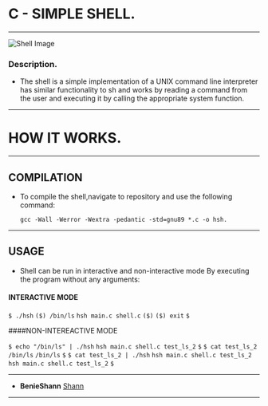 # C - SIMPLE SHELL.
--- 

![Shell Image](https://s3.amazonaws.com/intranet-projects-files/holbertonschool-low_level_programming/235/shell.jpeg)


### Description.

*  The shell is a simple implementation of a UNIX command line interpreter  has similar functionality to sh and works by reading a command from the user and executing it by calling the appropriate system function.

----
# HOW IT WORKS.
---

## COMPILATION

* To compile the shell,navigate to repository and use the following command:

	`gcc -Wall -Werror -Wextra -pedantic -std=gnu89 *.c -o hsh. `
---

## USAGE

 * Shell can be run in interactive and non-interactive mode
   By executing the program without any arguments:

#### INTERACTIVE MODE 
   `$ ./hsh`
   `($) /bin/ls`
   `hsh main.c shell.c`
   `($)`
   `($) exit`
   `$`

####NON-INTEREACTIVE MODE

   `$ echo "/bin/ls" | ./hsh`
   `hsh main.c shell.c test_ls_2`
   `$`
   `$ cat test_ls_2`
   `/bin/ls`
   `/bin/ls`
   `$`
   `$ cat test_ls_2 | ./hsh`
   `hsh main.c shell.c test_ls_2`
   `hsh main.c shell.c test_ls_2`
   `$`

---

* **BenieShann** [Shann](https://github.com/BenieShann)

-----------
